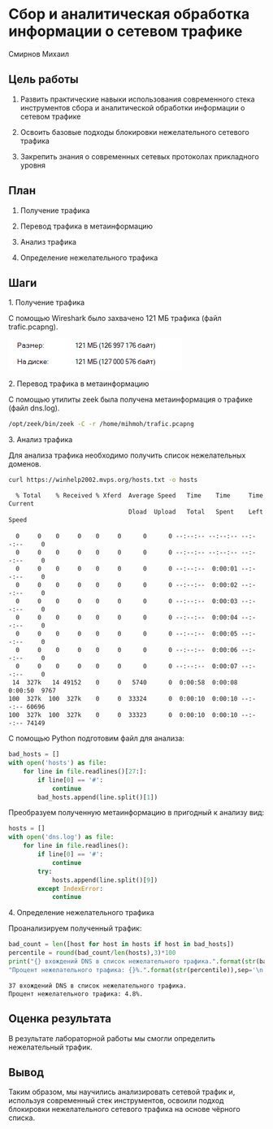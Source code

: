 # Сбор и аналитическая обработка информации о сетевом трафике
Смирнов Михаил

## Цель работы

1.  Развить практические навыки использования современного стека
    инструментов сбора и аналитической обработки информации о сетевом
    трафике

2.  Освоить базовые подходы блокировки нежелательного сетевого трафика

3.  Закрепить знания о современных сетевых протоколах прикладного уровня

## План

1.  Получение трафика

2.  Перевод трафика в метаинформацию

3.  Анализ трафика

4.  Определение нежелательного трафика

## Шаги

1\. Получение трафика

С помощью Wireshark было захвачено 121 МБ трафика (файл trafic.pcapng).

![Трафик](trafic.png)

2\. Перевод трафика в метаинформацию

С помощью утилиты zeek была получена метаинформация о трафике (файл
dns.log).

``` bash
/opt/zeek/bin/zeek -C -r /home/mihmoh/trafic.pcapng
```

3\. Анализ трафика

Для анализа трафика необходимо получить список нежелательных доменов.

``` bash
curl https://winhelp2002.mvps.org/hosts.txt -o hosts
```

      % Total    % Received % Xferd  Average Speed   Time    Time     Time  Current
                                     Dload  Upload   Total   Spent    Left  Speed

      0     0    0     0    0     0      0      0 --:--:-- --:--:-- --:--:--     0
      0     0    0     0    0     0      0      0 --:--:-- --:--:-- --:--:--     0
      0     0    0     0    0     0      0      0 --:--:--  0:00:01 --:--:--     0
      0     0    0     0    0     0      0      0 --:--:--  0:00:02 --:--:--     0
      0     0    0     0    0     0      0      0 --:--:--  0:00:03 --:--:--     0
      0     0    0     0    0     0      0      0 --:--:--  0:00:04 --:--:--     0
      0     0    0     0    0     0      0      0 --:--:--  0:00:05 --:--:--     0
      0     0    0     0    0     0      0      0 --:--:--  0:00:06 --:--:--     0
      0     0    0     0    0     0      0      0 --:--:--  0:00:07 --:--:--     0
     14  327k   14 49152    0     0   5740      0  0:00:58  0:00:08  0:00:50  9767
    100  327k  100  327k    0     0  33324      0  0:00:10  0:00:10 --:--:-- 60696
    100  327k  100  327k    0     0  33323      0  0:00:10  0:00:10 --:--:-- 74149

С помощью Python подготовим файл для анализа:

``` python
bad_hosts = []
with open('hosts') as file:
    for line in file.readlines()[27:]:
        if line[0] == '#':
            continue
        bad_hosts.append(line.split()[1])
```

Преобразуем полученную метаинформацию в пригодный к анализу вид:

``` python
hosts = []
with open('dns.log') as file:
    for line in file.readlines():
        if line[0] == '#':
            continue
        try:
            hosts.append(line.split()[9])
        except IndexError:
            continue
```

4\. Определение нежелательного трафика

Проанализируем полученный трафик:

``` python
bad_count = len([host for host in hosts if host in bad_hosts])
percentile = round(bad_count/len(hosts),3)*100
print("{} вхождений DNS в список нежелательного трафика.".format(str(bad_count)),
"Процент нежелательного трафика: {}%.".format(str(percentile)),sep='\n')
```

    37 вхождений DNS в список нежелательного трафика.
    Процент нежелательного трафика: 4.8%.

## Оценка результата

В результате лабораторной работы мы смогли определить нежелательный
трафик.

## Вывод

Таким образом, мы научились анализировать сетевой трафик и, используя
современный стек инструментов, освоили подход блокировки нежелательного
сетевого трафика на основе чёрного списка.
